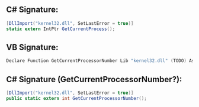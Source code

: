 
## C# Signature:
```cs
[DllImport("kernel32.dll", SetLastError = true)]
static extern IntPtr GetCurrentProcess();
```

## VB Signature:
```cs
Declare Function GetCurrentProcessorNumber Lib "kernel32.dll" (TODO) As TODO
```

## C# Signature (GetCurrentProcessorNumber?):
```cs
[DllImport("kernel32.dll", SetLastError = true)]
public static extern int GetCurrentProcessorNumber();
```
